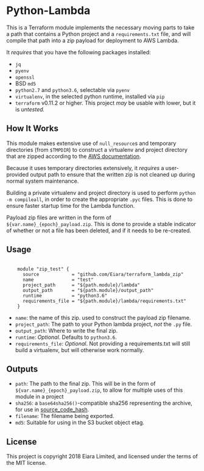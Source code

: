 # Python-Lambda

This is a Terraform module implements the necessary moving parts to take a path that contains a Python project and a `requirements.txt` file, and will compile that path into a zip payload for deployment to AWS Lambda.

It _requires_ that you have the following packages installed:

 - `jq`
 - `pyenv`
 - `openssl`
 - BSD `md5`
 - `python2.7` and `python3.6`, selectable via `pyenv`
 - `virtualenv`, in the selected python runtime, installed via `pip`
 - `terraform` v0.11.2 or higher. This project _may_ be usable with lower, but it is _untested._

## How It Works

This module makes extensive use of `null_resource`s and temporary directories (from `$TMPDIR`) to construct a virtualenv and project directory that are zipped according to the [AWS documentation](https://docs.aws.amazon.com/lambda/latest/dg/lambda-python-how-to-create-deployment-package.html).

Because it uses temporary directories extensively, it _requires_ a user-provided output path to ensure that the written zip is not cleaned up during normal system maintenance.

Building a private virtualenv and project directory is used to perform `python -m compileall`, in order to create the appropriate `.pyc` files. This is done to ensure faster startup time for the Lambda function.

Payload zip files are written in the form of `${var.name}_{epoch}_payload.zip`. This is done to provide a stable indicator of whether or not a file has been deleted, and if it needs to be re-created.

## Usage

```

    module "zip_test" {
      source            = "github.com/Eiara/terraform_lambda_zip"
      name              = "test"
      project_path      = "${path.module}/lambda"
      output_path       = "${path.module}/output_path"
      runtime           = "python3.6"
      requirements_file = "${path.module}/lambda/requirements.txt"
    }
```

- `name`:               the name of this zip. used to construct the payload zip filename.
- `project_path`:       The path to your Python lambda project, _not_ the `.py` file.
- `output_path`:        Where to write the final zip.
- `runtime`:            *Optional*. Defaults to `python3.6`.
- `requirements_file`:  *Optional*. Not providing a requirements.txt will still build a virtualenv, but will otherwise work normally.

## Outputs

- `path`: The path to the final zip. This will be in the form of `${var.name}_{epoch}_payload.zip`, to allow for multiple uses of this module in a project
- `sha256`: a `base64sha256()`-compatible sha256 representing the archive, for use in [source_code_hash](https://www.terraform.io/docs/providers/aws/r/lambda_function.html#source_code_hash).
- `filename`: The filename being exported.
- `md5`: Suitable for using in the S3 bucket object etag.


## License

This project is copyright 2018 Eiara Limited, and licensed under the terms of the MIT license.